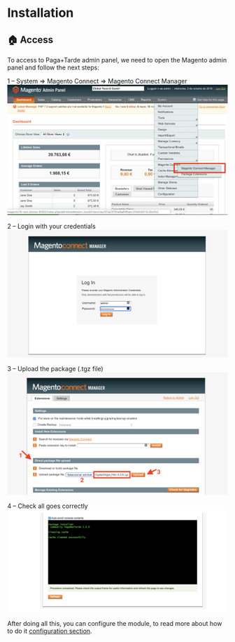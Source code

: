 # Installation

## :house: Access

To access to Paga+Tarde admin panel, we need to open the Magento admin panel and follow the next steps:

1 – System => Magento Connect => Magento Connect Manager
![Step 1](./install-step1.png?raw=true "Step 1")

2 – Login with your credentials 
![Step 2](./install-step2.png?raw=true "Step 2")

3 – Upload the package (.tgz file)
![Step 3](./install-step3.png?raw=true "Step 3")

4 – Check all goes correctly
![Step 3](./install-step4.png?raw=true "Step 3")

After doing all this, you can configure the module, to read more about how to do it [configuration section](/Documentation/configuration.md).